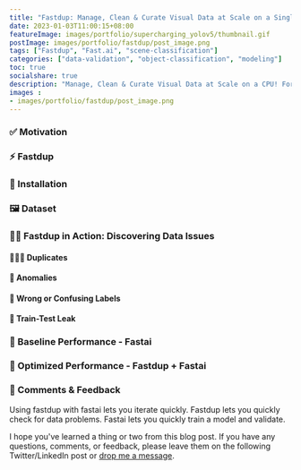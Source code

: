 ```yaml
---
title: "Fastdup: Manage, Clean & Curate Visual Data at Scale on a Single CPU Machine (For Free)"
date: 2023-01-03T11:00:15+08:00
featureImage: images/portfolio/supercharging_yolov5/thumbnail.gif
postImage: images/portfolio/fastdup/post_image.png
tags: ["Fastdup", "Fast.ai", "scene-classification"]
categories: ["data-validation", "object-classification", "modeling"]
toc: true
socialshare: true
description: "Manage, Clean & Curate Visual Data at Scale on a CPU! For free!"
images : 
- images/portfolio/fastdup/post_image.png
---
```


### ✅ Motivation

### ⚡ Fastdup

### 📖 Installation

### 🖼 Dataset

### 🏋️‍♀️ Fastdup in Action: Discovering Data Issues

#### 🧑‍🤝‍🧑 Duplicates

#### 🦄 Anomalies

#### 💆 Wrong or Confusing Labels

#### 🚰 Train-Test Leak

### 📖 Baseline Performance - Fastai

### 🎯 Optimized Performance - Fastdup + Fastai





### 🙏 Comments & Feedback
Using fastdup with fastai lets you iterate quickly.
Fastdup lets you quickly check for data problems. 
Fastai lets you quickly train a model and validate.


I hope you've learned a thing or two from this blog post.
If you have any questions, comments, or feedback, please leave them on the following Twitter/LinkedIn post or [drop me a message](https://dicksonneoh.com/contact/).
<!-- {{< tweet dicksonneoh7 1534395572022480896>}}


<iframe src="https://www.linkedin.com/embed/feed/update/urn:li:share:6940225157286264834" height="2406" width="550" frameborder="0" allowfullscreen="" title="Embedded post"></iframe> -->

